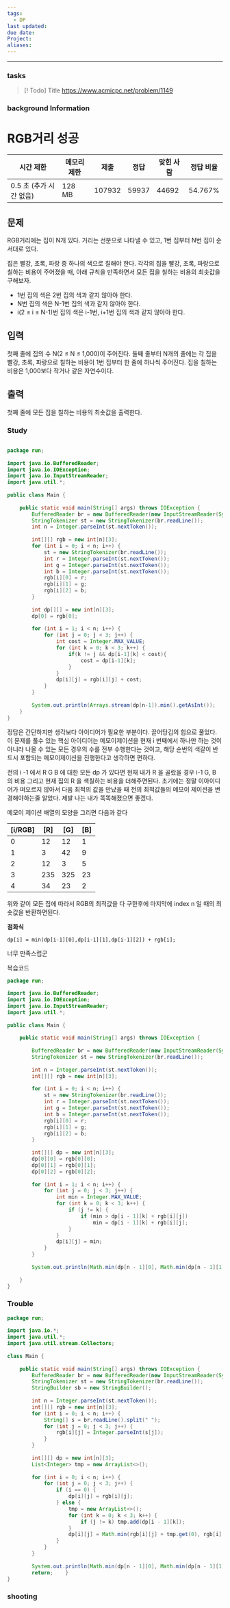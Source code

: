 ```yaml
---
tags:
  - DP
last updated: 
due date: 
Project: 
aliases:
---
```

--- 
### tasks

> [! Todo] Title
> https://www.acmicpc.net/problem/1149


### background Information
# RGB거리 성공

|시간 제한|메모리 제한|제출|정답|맞힌 사람|정답 비율|
|---|---|---|---|---|---|
|0.5 초 (추가 시간 없음)|128 MB|107932|59937|44692|54.767%|

## 문제

RGB거리에는 집이 N개 있다. 거리는 선분으로 나타낼 수 있고, 1번 집부터 N번 집이 순서대로 있다.

집은 빨강, 초록, 파랑 중 하나의 색으로 칠해야 한다. 각각의 집을 빨강, 초록, 파랑으로 칠하는 비용이 주어졌을 때, 아래 규칙을 만족하면서 모든 집을 칠하는 비용의 최솟값을 구해보자.

- 1번 집의 색은 2번 집의 색과 같지 않아야 한다.
- N번 집의 색은 N-1번 집의 색과 같지 않아야 한다.
- i(2 ≤ i ≤ N-1)번 집의 색은 i-1번, i+1번 집의 색과 같지 않아야 한다.

## 입력

첫째 줄에 집의 수 N(2 ≤ N ≤ 1,000)이 주어진다. 둘째 줄부터 N개의 줄에는 각 집을 빨강, 초록, 파랑으로 칠하는 비용이 1번 집부터 한 줄에 하나씩 주어진다. 집을 칠하는 비용은 1,000보다 작거나 같은 자연수이다.

## 출력

첫째 줄에 모든 집을 칠하는 비용의 최솟값을 출력한다.


### Study



~~~java

package run;  
  
import java.io.BufferedReader;  
import java.io.IOException;  
import java.io.InputStreamReader;  
import java.util.*;  
  
public class Main {  
  
    public static void main(String[] args) throws IOException {  
        BufferedReader br = new BufferedReader(new InputStreamReader(System.in));  
        StringTokenizer st = new StringTokenizer(br.readLine());  
        int n = Integer.parseInt(st.nextToken());  
  
        int[][] rgb = new int[n][3];  
        for (int i = 0; i < n; i++) {  
            st = new StringTokenizer(br.readLine());  
            int r = Integer.parseInt(st.nextToken());  
            int g = Integer.parseInt(st.nextToken());  
            int b = Integer.parseInt(st.nextToken());  
            rgb[i][0] = r;  
            rgb[i][1] = g;  
            rgb[i][2] = b;  
        }  
  
        int dp[][] = new int[n][3];  
        dp[0] = rgb[0];  
  
        for (int i = 1; i < n; i++) {  
            for (int j = 0; j < 3; j++) {  
                int cost = Integer.MAX_VALUE;  
                for (int k = 0; k < 3; k++) {  
                    if(k != j && dp[i-1][k] < cost){  
                        cost = dp[i-1][k];  
                    }  
                }  
                dp[i][j] = rgb[i][j] + cost;  
            }  
        }  
  
        System.out.println(Arrays.stream(dp[n-1]).min().getAsInt());  
    }  
}


~~~


정답은 간단하지만 생각보다 아이디어가 필요한 부분이다. 끌어당김의 힘으로 풀었다.
이 문제를 풀수 있는 핵심 아이디어는 메모이제이션을 현재 i 번째에서 하나만 하는 것이 아니라 나올 수 있는 모든 경우의 수를 전부 수행한다는 것이고, 해당 순번의 색갈이 반드시 포함되는 메모이제이션을 진행한다고 생각하면 편하다.

전의  i -1 에서 R G B 에 대한 모든 dp 가 있다면 현재 내가 R 을 골랐을 경우 i-1 G, B 의 비용 그리고 현재 집의 R 을 색칠하는 비용을 더해주면된다. 초기에는 정말 이아이디어가 떠오르지 않아서 다음 최적의 값을 만났을 때 전의 최적값들의 메모이 제이션을 변경해야하는줄 알았다. 제발 나는 내가 똑똑해졌으면 좋겠다.

메모이 제이션 배열의 모양을 그리면 다음과 같다

| [i/RGB] | [R] | [G] | [B] |
| ---- | ---- | ---- | ---- |
| 0 | 12 | 12 | 1 |
| 1 | 3 | 42 | 9 |
| 2 | 12 | 3 | 5 |
| 3 | 235 | 325 | 23 |
| 4 | 34 | 23 | 2 |
위와 같이 모든 집에 따라서 RGB의 최적값을 다 구한후에 마지막에 index n 일 때의 최솟값을 반환하면된다.

**점화식**
~~~
dp[i] = min(dp[i-1][0],dp[i-1][1],dp[i-1][2]) + rgb[i];
~~~
 너무 만족스럽군

복습코드

```java
package run;  
  
import java.io.BufferedReader;  
import java.io.IOException;  
import java.io.InputStreamReader;  
import java.util.*;  
  
public class Main {  
  
    public static void main(String[] args) throws IOException {  
  
        BufferedReader br = new BufferedReader(new InputStreamReader(System.in));  
        StringTokenizer st = new StringTokenizer(br.readLine());  
  
        int n = Integer.parseInt(st.nextToken());  
        int[][] rgb = new int[n][3];  
  
        for (int i = 0; i < n; i++) {  
            st = new StringTokenizer(br.readLine());  
            int r = Integer.parseInt(st.nextToken());  
            int g = Integer.parseInt(st.nextToken());  
            int b = Integer.parseInt(st.nextToken());  
            rgb[i][0] = r;  
            rgb[i][1] = g;  
            rgb[i][2] = b;  
        }  
  
        int[][] dp = new int[n][3];  
        dp[0][0] = rgb[0][0];  
        dp[0][1] = rgb[0][1];  
        dp[0][2] = rgb[0][2];  
  
        for (int i = 1; i < n; i++) {  
            for (int j = 0; j < 3; j++) {  
                int min = Integer.MAX_VALUE;  
                for (int k = 0; k < 3; k++) {  
                    if (j != k) {  
                        if (min > dp[i - 1][k] + rgb[i][j])  
                            min = dp[i - 1][k] + rgb[i][j];  
                    }  
                }  
                dp[i][j] = min;  
            }  
        }  
  
        System.out.println(Math.min(dp[n - 1][0], Math.min(dp[n - 1][1], dp[n - 1][2])));  
  
    }  
}
```
### Trouble
```java
package run;  
  
import java.io.*;  
import java.util.*;  
import java.util.stream.Collectors;  
  
class Main {  
  
    public static void main(String[] args) throws IOException {  
        BufferedReader br = new BufferedReader(new InputStreamReader(System.in));  
        StringTokenizer st = new StringTokenizer(br.readLine());  
        StringBuilder sb = new StringBuilder();  
  
        int n = Integer.parseInt(st.nextToken());  
        int[][] rgb = new int[n][3];  
        for (int i = 0; i < n; i++) {  
            String[] s = br.readLine().split(" ");  
            for (int j = 0; j < 3; j++) {  
                rgb[i][j] = Integer.parseInt(s[j]);  
            }  
        }  
  
        int[][] dp = new int[n][3];  
        List<Integer> tmp = new ArrayList<>();  
  
        for (int i = 0; i < n; i++) {  
            for (int j = 0; j < 3; j++) {  
                if (i == 0) {  
                    dp[i][j] = rgb[i][j];  
                } else {  
                    tmp = new ArrayList<>();  
                    for (int k = 0; k < 3; k++) {  
                        if (j != k) tmp.add(dp[i - 1][k]);  
                    }  
                    dp[i][j] = Math.min(rgb[i][j] + tmp.get(0), rgb[i][j] + tmp.get(1));  
                }  
            }  
        }  
  
        System.out.println(Math.min(dp[n - 1][0], Math.min(dp[n - 1][1], dp[n - 1][2])));  
        return;    }  
}
```




### shooting
